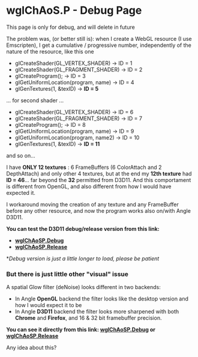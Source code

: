 # wglChAoS.P - Debug Page

This page is only for debug, and will delete in future

The problem was, (or better still is):
when I create a WebGL resource (I use Emscripten), I get a cumulative / progressive number, independently of the nature of the resource, like this one

- glCreateShader(GL_VERTEX_SHADER) -> ID = 1
- glCreateShader(GL_FRAGMENT_SHADER) -> ID = 2
- glCreateProgram(); -> ID = 3
- glGetUniformLocation(program, name) -> ID = 4
- glGenTextures(1, &texID) -> **ID = 5**

... for second shader ...

- glCreateShader(GL_VERTEX_SHADER) -> ID = 6
- glCreateShader(GL_FRAGMENT_SHADER) -> ID = 7
- glCreateProgram(); -> ID = 8
- glGetUniformLocation(program, name) -> ID = 9
- glGetUniformLocation(program, name2) -> ID = 10
- glGenTextures(1, &texID) -> **ID = 11**

and so on... 

I have **ONLY 12 textures** : 6 FrameBuffers (6 ColorAttach and 2 DepthAttach) and only other 4 textures, but at the end my **12th texture** had **ID = 46**... far beyond the **32** permitted from D3D11.
And this comportament is different from OpenGL, and also different from how I would have expected it.

I workaround moving the creation of any texture and any FrameBuffer before any other resource, and now the program works also on/with Angle D3D11.

**You can test the D3D11 debug/release version from this link:** 
- **[wglChAoSP.Debug](https://brutpitt.github.io/glChAoS.P/wglChAoSP.Debug/wglChAoSP.html?width=1024&height=1024&maxbuffer=10&lowprec=1&intbuffer=20&tabletmode=0&glowOFF=0&lightGUI=0&Attractor=Coulette)**
- **[wglChAoSP.Release](https://brutpitt.github.io/glChAoS.P/wglChAoSP/wglChAoSP.html?width=1024&height=1024&maxbuffer=10&lowprec=1&intbuffer=20&tabletmode=0&glowOFF=0&lightGUI=0&Attractor=Hadley)**

**Debug version is just a little longer to load, please be patient*



### But there is just little other "visual" issue 

A spatial Glow filter (deNoise) looks different in two backends: 
- In Angle **OpenGL** backend the filter looks like the desktop version and how I would expect it to be
- In Angle **D3D11** backend the filter looks more sharpened with both **Chrome** and **Firefox**, and 16 & 32 bit framebuffer precision.

**You can see it directly from this link: [wglChAoSP.Debug](https://brutpitt.github.io/glChAoS.P/wglChAoSP.Debug/wglChAoSP.html?width=1024&height=1024&maxbuffer=10&lowprec=1&intbuffer=20&tabletmode=0&glowOFF=0&lightGUI=0&Attractor=MagneticRight) or [wglChAoSP.Release](https://brutpitt.github.io/glChAoS.P/wglChAoSP/wglChAoSP.html?width=1024&height=1024&maxbuffer=10&lowprec=1&intbuffer=20&tabletmode=0&glowOFF=0&lightGUI=0&Attractor=MagneticRight)**

Any idea about this?

